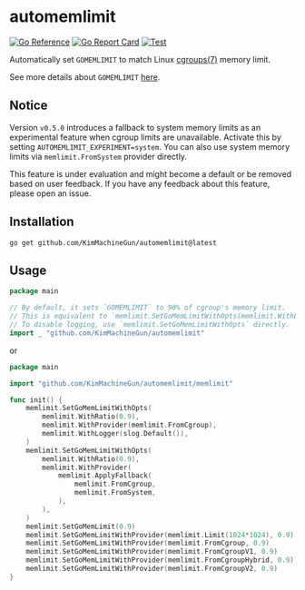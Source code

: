 # automemlimit

[![Go Reference](https://pkg.go.dev/badge/github.com/KimMachineGun/automemlimit.svg)](https://pkg.go.dev/github.com/KimMachineGun/automemlimit)
[![Go Report Card](https://goreportcard.com/badge/github.com/KimMachineGun/automemlimit)](https://goreportcard.com/report/github.com/KimMachineGun/automemlimit)
[![Test](https://github.com/KimMachineGun/automemlimit/actions/workflows/test.yml/badge.svg?branch=main)](https://github.com/KimMachineGun/automemlimit/actions/workflows/test.yml)

Automatically set `GOMEMLIMIT` to match Linux [cgroups(7)](https://man7.org/linux/man-pages/man7/cgroups.7.html) memory limit.

See more details about `GOMEMLIMIT` [here](https://tip.golang.org/doc/gc-guide#Memory_limit).

## Notice

Version `v0.5.0` introduces a fallback to system memory limits as an experimental feature when cgroup limits are unavailable. Activate this by setting `AUTOMEMLIMIT_EXPERIMENT=system`.
You can also use system memory limits via `memlimit.FromSystem` provider directly.

This feature is under evaluation and might become a default or be removed based on user feedback.
If you have any feedback about this feature, please open an issue.

## Installation

```shell
go get github.com/KimMachineGun/automemlimit@latest
```

## Usage

```go
package main

// By default, it sets `GOMEMLIMIT` to 90% of cgroup's memory limit.
// This is equivalent to `memlimit.SetGoMemLimitWithOpts(memlimit.WithLogger(slog.Default()))`
// To disable logging, use `memlimit.SetGoMemLimitWithOpts` directly.
import _ "github.com/KimMachineGun/automemlimit"
```

or

```go
package main

import "github.com/KimMachineGun/automemlimit/memlimit"

func init() {
	memlimit.SetGoMemLimitWithOpts(
		memlimit.WithRatio(0.9),
		memlimit.WithProvider(memlimit.FromCgroup),
		memlimit.WithLogger(slog.Default()),
	)
	memlimit.SetGoMemLimitWithOpts(
		memlimit.WithRatio(0.9),
		memlimit.WithProvider(
			memlimit.ApplyFallback(
				memlimit.FromCgroup,
				memlimit.FromSystem,
			),
		),
	)
	memlimit.SetGoMemLimit(0.9)
	memlimit.SetGoMemLimitWithProvider(memlimit.Limit(1024*1024), 0.9)
	memlimit.SetGoMemLimitWithProvider(memlimit.FromCgroup, 0.9)
	memlimit.SetGoMemLimitWithProvider(memlimit.FromCgroupV1, 0.9)
	memlimit.SetGoMemLimitWithProvider(memlimit.FromCgroupHybrid, 0.9)
	memlimit.SetGoMemLimitWithProvider(memlimit.FromCgroupV2, 0.9)
}
```
